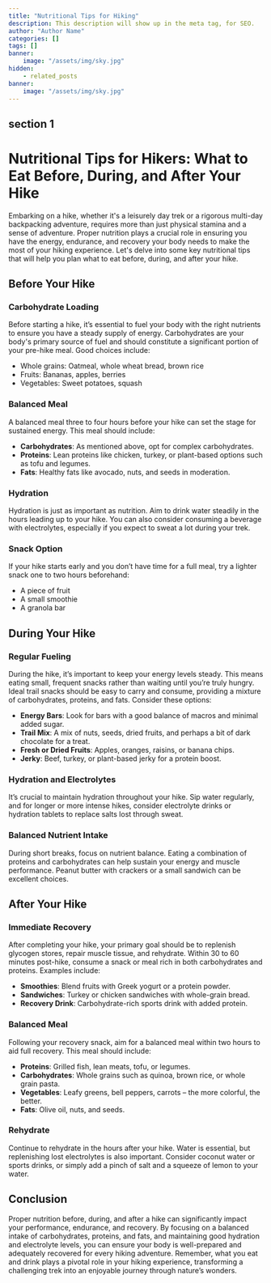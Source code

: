 ```yaml
---
title: "Nutritional Tips for Hiking"
description: This description will show up in the meta tag, for SEO.
author: "Author Name"
categories: []
tags: []
banner:
    image: "/assets/img/sky.jpg"
hidden:
    - related_posts
banner:
    image: "/assets/img/sky.jpg"
---
```



## section 1

# Nutritional Tips for Hikers: What to Eat Before, During, and After Your Hike

Embarking on a hike, whether it's a leisurely day trek or a rigorous multi-day backpacking adventure, requires more than just physical stamina and a sense of adventure. Proper nutrition plays a crucial role in ensuring you have the energy, endurance, and recovery your body needs to make the most of your hiking experience. Let's delve into some key nutritional tips that will help you plan what to eat before, during, and after your hike.

## Before Your Hike

### Carbohydrate Loading

Before starting a hike, it’s essential to fuel your body with the right nutrients to ensure you have a steady supply of energy. Carbohydrates are your body's primary source of fuel and should constitute a significant portion of your pre-hike meal. Good choices include:

*   Whole grains: Oatmeal, whole wheat bread, brown rice
*   Fruits: Bananas, apples, berries
*   Vegetables: Sweet potatoes, squash

### Balanced Meal

A balanced meal three to four hours before your hike can set the stage for sustained energy. This meal should include:

*   **Carbohydrates**: As mentioned above, opt for complex carbohydrates.
*   **Proteins**: Lean proteins like chicken, turkey, or plant-based options such as tofu and legumes.
*   **Fats**: Healthy fats like avocado, nuts, and seeds in moderation.

### Hydration

Hydration is just as important as nutrition. Aim to drink water steadily in the hours leading up to your hike. You can also consider consuming a beverage with electrolytes, especially if you expect to sweat a lot during your trek.

### Snack Option

If your hike starts early and you don’t have time for a full meal, try a lighter snack one to two hours beforehand:

*   A piece of fruit
*   A small smoothie
*   A granola bar

## During Your Hike

### Regular Fueling

During the hike, it’s important to keep your energy levels steady. This means eating small, frequent snacks rather than waiting until you’re truly hungry. Ideal trail snacks should be easy to carry and consume, providing a mixture of carbohydrates, proteins, and fats. Consider these options:

*   **Energy Bars**: Look for bars with a good balance of macros and minimal added sugar.
*   **Trail Mix**: A mix of nuts, seeds, dried fruits, and perhaps a bit of dark chocolate for a treat.
*   **Fresh or Dried Fruits**: Apples, oranges, raisins, or banana chips.
*   **Jerky**: Beef, turkey, or plant-based jerky for a protein boost.

### Hydration and Electrolytes

It’s crucial to maintain hydration throughout your hike. Sip water regularly, and for longer or more intense hikes, consider electrolyte drinks or hydration tablets to replace salts lost through sweat.

### Balanced Nutrient Intake

During short breaks, focus on nutrient balance. Eating a combination of proteins and carbohydrates can help sustain your energy and muscle performance. Peanut butter with crackers or a small sandwich can be excellent choices.

## After Your Hike

### Immediate Recovery

After completing your hike, your primary goal should be to replenish glycogen stores, repair muscle tissue, and rehydrate. Within 30 to 60 minutes post-hike, consume a snack or meal rich in both carbohydrates and proteins. Examples include:

*   **Smoothies**: Blend fruits with Greek yogurt or a protein powder.
*   **Sandwiches**: Turkey or chicken sandwiches with whole-grain bread.
*   **Recovery Drink**: Carbohydrate-rich sports drink with added protein.

### Balanced Meal

Following your recovery snack, aim for a balanced meal within two hours to aid full recovery. This meal should include:

*   **Proteins**: Grilled fish, lean meats, tofu, or legumes.
*   **Carbohydrates**: Whole grains such as quinoa, brown rice, or whole grain pasta.
*   **Vegetables**: Leafy greens, bell peppers, carrots – the more colorful, the better.
*   **Fats**: Olive oil, nuts, and seeds.

### Rehydrate

Continue to rehydrate in the hours after your hike. Water is essential, but replenishing lost electrolytes is also important. Consider coconut water or sports drinks, or simply add a pinch of salt and a squeeze of lemon to your water.

## Conclusion

Proper nutrition before, during, and after a hike can significantly impact your performance, endurance, and recovery. By focusing on a balanced intake of carbohydrates, proteins, and fats, and maintaining good hydration and electrolyte levels, you can ensure your body is well-prepared and adequately recovered for every hiking adventure. Remember, what you eat and drink plays a pivotal role in your hiking experience, transforming a challenging trek into an enjoyable journey through nature’s wonders.
